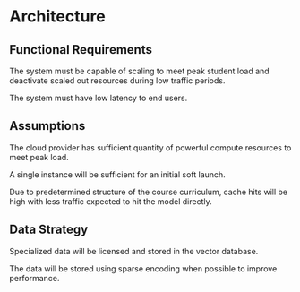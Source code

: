 # Architecture
## Functional Requirements

The system must be capable of scaling to meet peak student load and deactivate scaled out resources during low traffic periods.

The system must have low latency to end users.

## Assumptions

The cloud provider has sufficient quantity of powerful compute resources to meet peak load.

A single instance will be sufficient for an initial soft launch.

Due to predetermined structure of the course curriculum, cache hits will be high with less traffic expected to hit the model directly.

## Data Strategy

Specialized data will be licensed and stored in the vector database.

The data will be stored using sparse encoding when possible to improve performance.